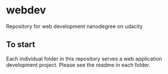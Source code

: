 # webdev
Repository for web development nanodegree on udacity

## To start
Each individual folder in this repository serves a web application development project. Please see the readme in each folder.
